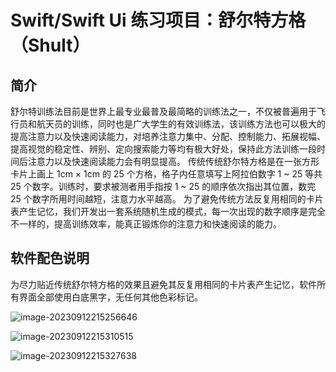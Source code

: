 # Swift/Swift Ui 练习项目：舒尔特方格（Shult）

## 简介

舒尔特训练法目前是世界上最专业最普及最简略的训练法之一，不仅被普遍用于飞行员和航天员的训练，同时也是广大学生的有效训练法，该训练方法也可以极大的提高注意力以及快速阅读能力，对培养注意力集中、分配、控制能力、拓展视幅、提高视觉的稳定性、辨别、定向搜索能力等均有极大好处，保持此方法训练一段时间后注意力以及快速阅读能力会有明显提高。
传统传统舒尔特方格是在一张方形卡片上画上 1cm × 1cm 的 25 个方格，格子内任意填写上阿拉伯数字 1 ~ 25 等共 25 个数字。训练时，要求被测者用手指按 1 ~ 25 的顺序依次指出其位置，数完 25 个数字所用时间越短，注意力水平越高。
为了避免传统方法反复用相同的卡片表产生记忆，我们开发出一套系统随机生成的模式，每一次出现的数字顺序是完全不一样的，提高训练效率，能真正锻炼你的注意力和快速阅读的能力。


## 软件配色说明

为尽力贴近传统舒尔特方格的效果且避免其反复用相同的卡片表产生记忆，软件所有界面全部使用白底黑字，无任何其他色彩标记。



![image-20230912215256646](https://blog-1256273063.cos.ap-nanjing.myqcloud.com/image-20230912215256646.png)

![image-20230912215310515](https://blog-1256273063.cos.ap-nanjing.myqcloud.com/image-20230912215310515.png)



![image-20230912215327638](https://blog-1256273063.cos.ap-nanjing.myqcloud.com/image-20230912215327638.png)

